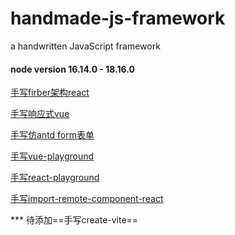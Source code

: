 # handmade-js-framework
a handwritten JavaScript framework

#### node version 16.14.0 - 18.16.0

[手写firber架构react](./mini-react/README.md)

[手写响应式vue](./mini-vue/relative.js)

[手写仿antd form表单](./mini-form/README.md)

[手写vue-playground](./vue-playground/README.md)

[手写react-playground](./react-playground/README.md)

[手写import-remote-component-react](./import-remote-component-react/README.md)

*** 待添加==手写create-vite==

